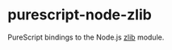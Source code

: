 # purescript-node-zlib

PureScript bindings to the Node.js [zlib](https://nodejs.org/dist/latest-v18.x/docs/api/zlib.html) module.

